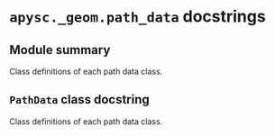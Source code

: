 # `apysc._geom.path_data` docstrings

## Module summary

Class definitions of each path data class.

## `PathData` class docstring

Class definitions of each path data class.